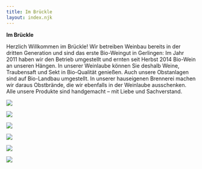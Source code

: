 ```yaml
---
title: Im Brückle
layout: index.njk
---
```

**Im Brückle**

Herzlich Willkommen im Brückle! Wir betreiben Weinbau bereits in der dritten Generation und sind das erste Bio-Weingut in Gerlingen: Im Jahr 2011 haben wir den Betrieb umgestellt und ernten seit Herbst 2014 Bio-Wein an unseren Hängen. In unserer Weinlaube können Sie deshalb Weine, Traubensaft und Sekt in Bio-Qualität genießen. Auch unsere Obstanlagen sind auf Bio-Landbau umgestellt. In unserer hauseigenen Brennerei machen wir daraus Obstbrände, die wir ebenfalls in der Weinlaube ausschenken. Alle unsere Produkte sind handgemacht – mit Liebe und Sachverstand. [](www.robertaantinolfi.com)

![](/assets/img/01_im_brueckle_01.gif)

![](/assets/img/01_im_brueckle_02.gif)

![](/assets/img/01_im_brueckle_03.gif)

![](/assets/img/01_im_brueckle_04.gif)

![](/assets/img/01_im_brueckle_05.gif)

![](/assets/img/01_im_brueckle_06.gif)
